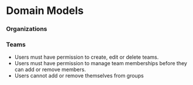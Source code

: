 # Domain Models

### Organizations


### Teams

- Users must have permission to create, edit or delete teams.
- Users must have permission to manage team memberships before they can add or remove members.
- Users cannot add or remove themselves from groups
